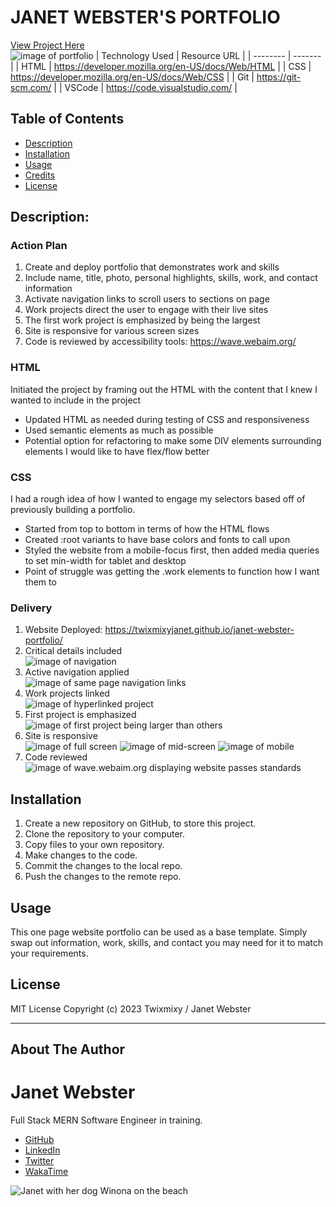 # JANET WEBSTER'S PORTFOLIO
[View Project Here](https://twixmixyjanet.github.io/janet-webster-portfolio/ "Janet Webster's Portfolio")<br />
![image of portfolio](assets/img/projectimage.png "image of Janet Webster's Portfolio - mobile view")
| Technology Used    | Resource URL |
| --------  | ------- |
| HTML      | https://developer.mozilla.org/en-US/docs/Web/HTML |
| CSS       | https://developer.mozilla.org/en-US/docs/Web/CSS |
| Git       | https://git-scm.com/ |
| VSCode    | https://code.visualstudio.com/ |

## Table of Contents

* [Description](#description)
* [Installation](#installation)
* [Usage](#usage)
* [Credits](#credits)
* [License](#license)

## Description:

### Action Plan
1. Create and deploy portfolio that demonstrates work and skills
2. Include name, title, photo, personal highlights, skills, work, and contact information
3. Activate navigation links to scroll users to sections on page
4. Work projects direct the user to engage with their live sites
5. The first work project is emphasized by being the largest
6. Site is responsive for various screen sizes
7. Code is reviewed by accessibility tools: https://wave.webaim.org/

### HTML
Initiated the project by framing out the HTML with the content that I knew I wanted to include in the project
* Updated HTML as needed during testing of CSS and responsiveness
* Used semantic elements as much as possible
* Potential option for refactoring to make some DIV elements surrounding elements I would like to have flex/flow better

### CSS
I had a rough idea of how I wanted to engage my selectors based off of previously building a portfolio.
* Started from top to bottom in terms of how the HTML flows
* Created :root variants to have base colors and fonts to call upon
* Styled the website from a mobile-focus first, then added media queries to set min-width for tablet and desktop
* Point of struggle was getting the .work elements to function how I want them to

### Delivery
1. Website Deployed: https://twixmixyjanet.github.io/janet-webster-portfolio/
2. Critical details included<br />
![image of navigation](assets/img/requirement1.png "2. Critical details included")
3. Active navigation applied<br />
![image of same page navigation links](assets/img/requirement2.png "3. Active navigation applied")
4. Work projects linked<br />
![image of hyperlinked project](assets/img/requirement3.png "4. Work projects linked")
5. First project is emphasized<br />
![image of first project being larger than others](assets/img/requirement4.png "5. First project is emphasized")
6. Site is responsive<br />
![image of full screen](assets/img/requirement5a.png "6. Site is responsive")
![image of mid-screen](assets/img/requirement5b.png "6. Site is responsive")
![image of mobile](assets/img/requirement5c.png "6. Site is responsive")
7. Code reviewed<br />
![image of wave.webaim.org displaying website passes standards](assets/img/acessibility-test.png)

## Installation

1. Create a new repository on GitHub, to store this project.
2. Clone the repository to your computer.
3. Copy files to your own repository.
4. Make changes to the code.
5. Commit the changes to the local repo.
6. Push the changes to the remote repo.

## Usage

This one page website portfolio can be used as a base template. Simply swap out information, work, skills, and contact you may need for it to match your requirements.

## License

MIT License
Copyright (c) 2023 Twixmixy / Janet Webster

<hr />

## About The Author
# Janet Webster
Full Stack MERN Software Engineer in training.

- [GitHub](https://github.com/TwixmixyJanet/)
- [LinkedIn](https://www.linkedin.com/in/twixmixy/)
- [Twitter](https://twitter.com/Twixmixy)
- [WakaTime](https://wakatime.com/@Twixmixy)

![Janet with her dog Winona on the beach](https://avatars.githubusercontent.com/u/117195025?v=4)